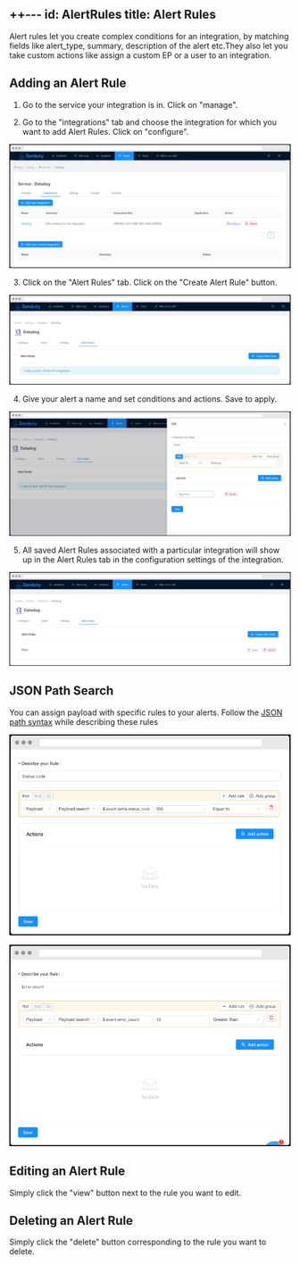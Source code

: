 
++---
id: AlertRules
title: Alert Rules
---
Alert rules let you create complex conditions for an integration, by matching fields like alert_type, summary, description of the alert etc.They also let you take custom actions like assign a custom EP or a user to an integration.

## Adding an Alert Rule
1. Go to the service your integration is in. Click on "manage".

2. Go to the "integrations" tab and choose the integration for which you want to add Alert Rules. Click on "configure".

![](/img/alert_1.png)

3. Click on the "Alert Rules" tab. Click on the "Create Alert Rule" button.

![](/img/alert_2.png)

4. Give your alert a name and set conditions and actions. Save to apply. 

![](/img/alert_3.png)

5. All saved Alert Rules associated with a particular integration will show up in the Alert Rules tab in the configuration settings of the integration. 

![](/img/alert_4.png)

## JSON Path Search
You can assign payload with specific rules to your alerts. Follow the [JSON path syntax](https://restfulapi.net/json-jsonpath/) while describing these rules

![](/img/alert_5.png)

![](/img/alert_6.png)

## Editing an Alert Rule
Simply click the "view" button next to the rule you want to edit.

## Deleting an Alert Rule
Simply click the "delete" button corresponding to the rule you want to delete.